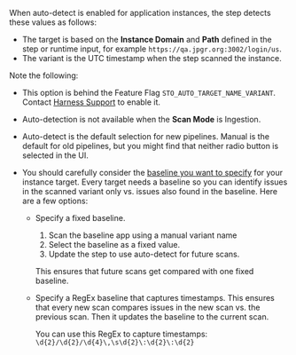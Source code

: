 When auto-detect is enabled for application instances, the step detects these values as follows: 
  - The target is based on the **Instance Domain** and **Path** defined in the step or runtime input, for example `https://qa.jpgr.org:3002/login/us`.
  - The variant is the UTC timestamp when the step scanned the instance.

Note the following:
- This option is behind the Feature Flag `STO_AUTO_TARGET_NAME_VARIANT`. Contact [Harness Support](mailto:support@harness.io) to enable it. <!-- (STO-6704) -->
- Auto-detection is not available when the **Scan Mode** is Ingestion. 
- Auto-detect is the default selection for new pipelines. Manual is the default for old pipelines, but you might find that neither radio button is selected in the UI.
- You should carefully consider the [baseline you want to specify](/docs/security-testing-orchestration/use-sto/set-up-sto-pipelines/set-up-baselines) for your instance target. Every target needs a baseline so you can identify issues in the scanned variant only vs. issues also found in the baseline. Here are a few options:

  - Specify a fixed baseline. 
    1. Scan the baseline app using a manual variant name
    2. Select the baseline as a fixed value. 
    3. Update the step to use auto-detect for future scans. 
    
    This ensures that future scans get compared with one fixed baseline.

  - Specify a RegEx baseline that captures timestamps. This ensures that every new scan compares issues in the new scan vs. the previous scan. Then it updates the baseline to the current scan.

    You can use this RegEx to capture timestamps: `\d{2}/\d{2}/\d{4}\,\s\d{2}\:\d{2}\:\d{2}`



